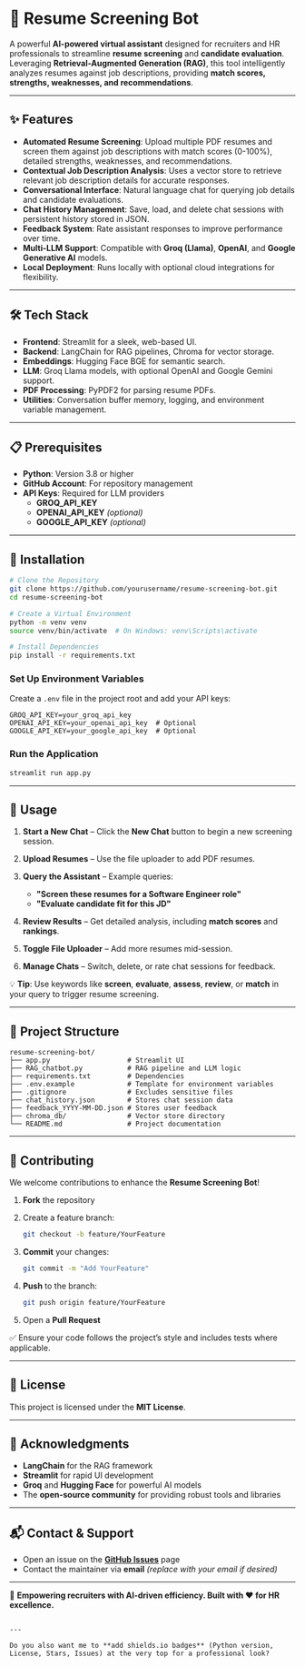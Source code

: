 
# 📌 Resume Screening Bot

A powerful **AI-powered virtual assistant** designed for recruiters and HR professionals to streamline **resume screening** and **candidate evaluation**.  
Leveraging **Retrieval-Augmented Generation (RAG)**, this tool intelligently analyzes resumes against job descriptions, providing **match scores, strengths, weaknesses, and recommendations**.

---

## ✨ Features

- **Automated Resume Screening**: Upload multiple PDF resumes and screen them against job descriptions with match scores (0-100%), detailed strengths, weaknesses, and recommendations.  
- **Contextual Job Description Analysis**: Uses a vector store to retrieve relevant job description details for accurate responses.  
- **Conversational Interface**: Natural language chat for querying job details and candidate evaluations.  
- **Chat History Management**: Save, load, and delete chat sessions with persistent history stored in JSON.  
- **Feedback System**: Rate assistant responses to improve performance over time.  
- **Multi-LLM Support**: Compatible with **Groq (Llama)**, **OpenAI**, and **Google Generative AI** models.  
- **Local Deployment**: Runs locally with optional cloud integrations for flexibility.  

---

## 🛠️ Tech Stack

- **Frontend**: Streamlit for a sleek, web-based UI.  
- **Backend**: LangChain for RAG pipelines, Chroma for vector storage.  
- **Embeddings**: Hugging Face BGE for semantic search.  
- **LLM**: Groq Llama models, with optional OpenAI and Google Gemini support.  
- **PDF Processing**: PyPDF2 for parsing resume PDFs.  
- **Utilities**: Conversation buffer memory, logging, and environment variable management.  

---

## 📋 Prerequisites

- **Python**: Version 3.8 or higher  
- **GitHub Account**: For repository management  
- **API Keys**: Required for LLM providers  
  - **GROQ_API_KEY**  
  - **OPENAI_API_KEY** *(optional)*  
  - **GOOGLE_API_KEY** *(optional)*  

---

## 🚀 Installation

```bash
# Clone the Repository
git clone https://github.com/yourusername/resume-screening-bot.git
cd resume-screening-bot

# Create a Virtual Environment
python -m venv venv
source venv/bin/activate  # On Windows: venv\Scripts\activate

# Install Dependencies
pip install -r requirements.txt
````

### Set Up Environment Variables

Create a `.env` file in the project root and add your API keys:

```env
GROQ_API_KEY=your_groq_api_key
OPENAI_API_KEY=your_openai_api_key  # Optional
GOOGLE_API_KEY=your_google_api_key  # Optional
```

### Run the Application

```bash
streamlit run app.py
```

---

## 🎯 Usage

1. **Start a New Chat** – Click the **New Chat** button to begin a new screening session.
2. **Upload Resumes** – Use the file uploader to add PDF resumes.
3. **Query the Assistant** – Example queries:

   * **"Screen these resumes for a Software Engineer role"**
   * **"Evaluate candidate fit for this JD"**
4. **Review Results** – Get detailed analysis, including **match scores** and **rankings**.
5. **Toggle File Uploader** – Add more resumes mid-session.
6. **Manage Chats** – Switch, delete, or rate chat sessions for feedback.

💡 **Tip**: Use keywords like **screen**, **evaluate**, **assess**, **review**, or **match** in your query to trigger resume screening.

---

## 📂 Project Structure

```
resume-screening-bot/
├── app.py                   # Streamlit UI
├── RAG_chatbot.py           # RAG pipeline and LLM logic
├── requirements.txt         # Dependencies
├── .env.example             # Template for environment variables
├── .gitignore               # Excludes sensitive files
├── chat_history.json        # Stores chat session data
├── feedback_YYYY-MM-DD.json # Stores user feedback
├── chroma_db/               # Vector store directory
└── README.md                # Project documentation
```

---

## 🤝 Contributing

We welcome contributions to enhance the **Resume Screening Bot**!

1. **Fork** the repository
2. Create a feature branch:

   ```bash
   git checkout -b feature/YourFeature
   ```
3. **Commit** your changes:

   ```bash
   git commit -m "Add YourFeature"
   ```
4. **Push** to the branch:

   ```bash
   git push origin feature/YourFeature
   ```
5. Open a **Pull Request**

✅ Ensure your code follows the project’s style and includes tests where applicable.

---

## 📜 License

This project is licensed under the **MIT License**.

---

## 🙌 Acknowledgments

* **LangChain** for the RAG framework
* **Streamlit** for rapid UI development
* **Groq** and **Hugging Face** for powerful AI models
* The **open-source community** for providing robust tools and libraries

---

## 📬 Contact & Support

* Open an issue on the **[GitHub Issues](https://github.com/yourusername/resume-screening-bot/issues)** page
* Contact the maintainer via **email** *(replace with your email if desired)*

---

🚀 **Empowering recruiters with AI-driven efficiency. Built with ❤️ for HR excellence.**

```

---

Do you also want me to **add shields.io badges** (Python version, License, Stars, Issues) at the very top for a professional look?
```
